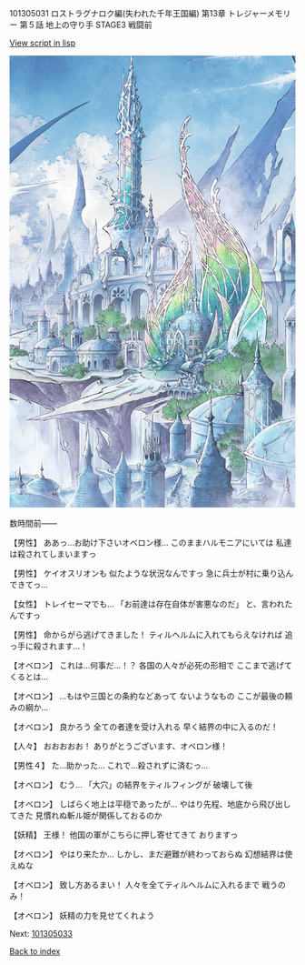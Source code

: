 101305031 ロストラグナロク編(失われた千年王国編) 第13章 トレジャーメモリー 第５話 地上の守り手 STAGE3 戦闘前

[View script in lisp](../scripts/101305031.txt)

![fairy_world.png](../images/backgrounds/fairy_world.png)

数時間前――

【男性】
ああっ…お助け下さいオベロン様…
このままハルモニアにいては
私達は殺されてしまいますっ

【男性】
ケイオスリオンも
似たような状況なんですっ
急に兵士が村に乗り込んできてっ…

【女性】
トレイセーマでも…
「お前達は存在自体が害悪なのだ」
と、言われたんですっ

【男性】
命からがら逃げてきました！
ティルヘルムに入れてもらえなければ
追っ手に殺されます…！

【オベロン】
これは…何事だ…！？
各国の人々が必死の形相で
ここまで逃げてくるとは…

【オベロン】
…もはや三国との条約などあって
ないようなもの
ここが最後の頼みの綱か…

【オベロン】
良かろう
全ての者達を受け入れる
早く結界の中に入るのだ！

【人々】
おおおおお！
ありがとうございます、オベロン様！

【男性４】
た…助かった…
これで…殺されずに済むっ…

【オベロン】
むう…
「大穴」の結界をティルフィングが
破壊して後

【オベロン】
しばらく地上は平穏であったが…
やはり先程、地底から飛び出してきた
見慣れぬ斬ル姫が関係しておるのか

【妖精】
王様！
他国の軍がこちらに押し寄せてきて
おりますっ

【オベロン】
やはり来たか…
しかし、まだ避難が終わっておらぬ
幻想結界は使えぬな

【オベロン】
致し方あるまい！
人々を全てティルヘルムに入れるまで
戦うのみ！

【オベロン】
妖精の力を見せてくれよう

Next: [101305033](101305033.md)

[Back to index](index.md)
